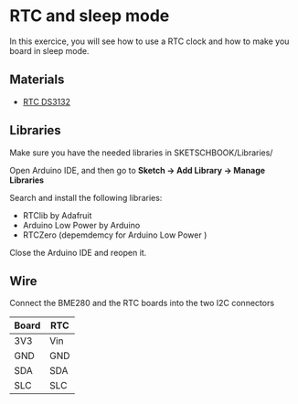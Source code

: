 # RTC and sleep mode

In this exercice, you will see how to use a RTC clock and how to make you board in sleep mode.

## Materials
* [RTC DS3132](https://www.adafruit.com/product/3013)

## Libraries
Make sure you have the needed libraries in SKETSCHBOOK/Libraries/

Open Arduino IDE, and then go to **Sketch -> Add Library -> Manage Libraries** 

Search and install the following libraries:

* RTClib by Adafruit
* Arduino Low Power by Arduino
* RTCZero (depemdemcy for Arduino Low Power )


Close the Arduino IDE and reopen it.

## Wire

Connect the BME280 and the RTC boards into the two I2C connectors

Board | RTC
--- | ---
3V3 | Vin
GND | GND
SDA | SDA
SLC | SLC